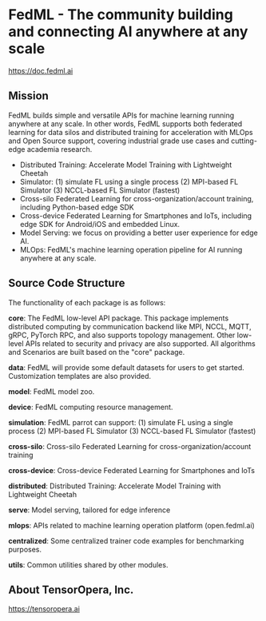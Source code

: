 # FedML - The community building and connecting AI anywhere at any scale

https://doc.fedml.ai

## Mission
FedML builds simple and versatile APIs for machine learning running anywhere at any scale.
In other words, FedML supports both federated learning for data silos and distributed training for acceleration with MLOps and Open Source support, covering industrial grade use cases and cutting-edge academia research.

- Distributed Training: Accelerate Model Training with Lightweight Cheetah
- Simulator: (1) simulate FL using a single process (2) MPI-based FL Simulator (3) NCCL-based FL Simulator (fastest)
- Cross-silo Federated Learning for cross-organization/account training, including Python-based edge SDK
- Cross-device Federated Learning for Smartphones and IoTs, including edge SDK for Android/iOS and embedded Linux.
- Model Serving: we focus on providing a better user experience for edge AI.
- MLOps: FedML's machine learning operation pipeline for AI running anywhere at any scale.

## Source Code Structure


The functionality of each package is as follows:

**core**: The FedML low-level API package. This package implements distributed computing by communication backend like MPI, NCCL, MQTT, gRPC, PyTorch RPC, and also supports topology management. 
Other low-level APIs related to security and privacy are also supported. All algorithms and Scenarios are built based on the "core" package.

**data**: FedML will provide some default datasets for users to get started. Customization templates are also provided.

**model**: FedML model zoo.

**device**: FedML computing resource management.

**simulation**: FedML parrot can support: (1) simulate FL using a single process (2) MPI-based FL Simulator (3) NCCL-based FL Simulator (fastest)

**cross-silo**: Cross-silo Federated Learning for cross-organization/account training

**cross-device**: Cross-device Federated Learning for Smartphones and IoTs

**distributed**: Distributed Training: Accelerate Model Training with Lightweight Cheetah

**serve**: Model serving, tailored for edge inference

**mlops**: APIs related to machine learning operation platform (open.fedml.ai)

**centralized**: Some centralized trainer code examples for benchmarking purposes.

**utils**: Common utilities shared by other modules.

## About TensorOpera, Inc.
https://tensoropera.ai
